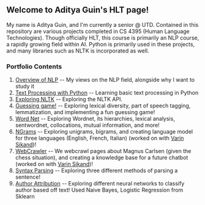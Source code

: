 ## Welcome to Aditya Guin's HLT page!

My name is Aditya Guin, and I'm currently a senior @ UTD. Contained in this repository are various projects completed in CS 4395 (Human Language Technologies). 
Though officially HLT, this course is primarily an NLP course, a rapidly growing field within AI. Python is primarily used in these projects, and many libraries such as NLTK is incorporated as well.


### Portfolio Contents

1. [Overview of NLP](https://github.com/adityaguin/CS-4395/tree/main/docs/Portfolio%20Assignment%200) -- My views on the NLP field, alongside why I want to study it
2. [Text Processing with Python](https://github.com/adityaguin/CS-4395/tree/main/docs/Portfolio%20Assignment%201) -- Learning basic text processing in Python
3. [Exploring NLTK](https://github.com/adityaguin/CS-4395/tree/main/docs/Portfolio%20Assignment%202) -- Exploring the NLTK API.
4. [Guessing game!](https://github.com/adityaguin/CS-4395/tree/main/docs/Portfolio%20Assignment%3B%20Chapter%205) -- Exploring lexical diversity, part of speech tagging, lemmatization, and implementing a fun guessing game!
5. [Word Net](https://github.com/adityaguin/CS-4395/tree/main/docs/Portfolio%20Assignment%3B%20Chapter%207) -- Exploring Wordnet, its hierarchies, lexical analysis, sentwordnet, collocations, mutual information, and more! 
6. [NGrams](https://github.com/adityaguin/CS-4395/tree/main/docs/Portfolio%20Chapter%208%3B%20NGRAMS) -- Exploring unigrams, bigrams, and creating language model for three languages (English, French, Italian) (worked on with [Varin Sikand](https://whooosp.github.io/HLT-class/))!
7. [WebCrawler](https://github.com/Whooosp/HLT-class/tree/main/Web%20Crawling) -- We webcrawl pages about Magnus Carlsen (given the chess situation), and creating a knowledge base for a future chatbot (worked on with [Varin Sikand](https://whooosp.github.io/HLT-class/))!
8. [Syntax Parsing](https://github.com/adityaguin/CS-4395/tree/main/docs/Portfolio%20Assigmnet%3B%20Syntax%20Parsing) -- Exploring three different methods of parsing a sentence!
9. [Author Attribution](https://github.com/adityaguin/CS-4395/tree/main/docs/Portfolio%20Assignment%3B%20Author%20Attribution) -- Exploring different neural networks to classify author based off text! Used Naive Bayes, Logistic Regression from Sklearn
